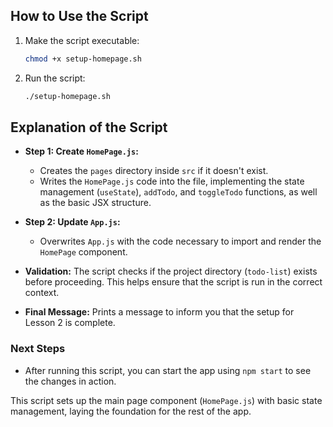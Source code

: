 ## **How to Use the Script**
1. Make the script executable:
   ```bash
   chmod +x setup-homepage.sh
   ```
2. Run the script:
   ```bash
   ./setup-homepage.sh
   ```

## **Explanation of the Script**
- **Step 1: Create `HomePage.js`:**
  - Creates the `pages` directory inside `src` if it doesn't exist.
  - Writes the `HomePage.js` code into the file, implementing the state management (`useState`), `addTodo`, and `toggleTodo` functions, as well as the basic JSX structure.

- **Step 2: Update `App.js`:**
  - Overwrites `App.js` with the code necessary to import and render the `HomePage` component.

- **Validation:** The script checks if the project directory (`todo-list`) exists before proceeding. This helps ensure that the script is run in the correct context.

- **Final Message:** Prints a message to inform you that the setup for Lesson 2 is complete.

### **Next Steps**
- After running this script, you can start the app using `npm start` to see the changes in action.

This script sets up the main page component (`HomePage.js`) with basic state management, laying the foundation for the rest of the app.